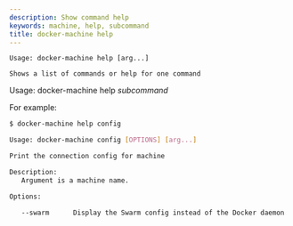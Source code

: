 ```yaml
---
description: Show command help
keywords: machine, help, subcommand
title: docker-machine help
---
```


```none
Usage: docker-machine help [arg...]

Shows a list of commands or help for one command
```

Usage: docker-machine help _subcommand_

For example:

```bash
$ docker-machine help config

Usage: docker-machine config [OPTIONS] [arg...]

Print the connection config for machine

Description:
   Argument is a machine name.

Options:

   --swarm      Display the Swarm config instead of the Docker daemon
```